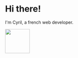 # Hi there!

<p>I'm Cyril, a french web developer.</p>
<a href="https://www.cyriljtechnologie.fr"><img style="width: 80px" src="https://www.cyriljtechnologie.fr/assets/img/logo-cyrilj-technologie/logo-cyrilj-developpeur-web-mini.webp"></a>






